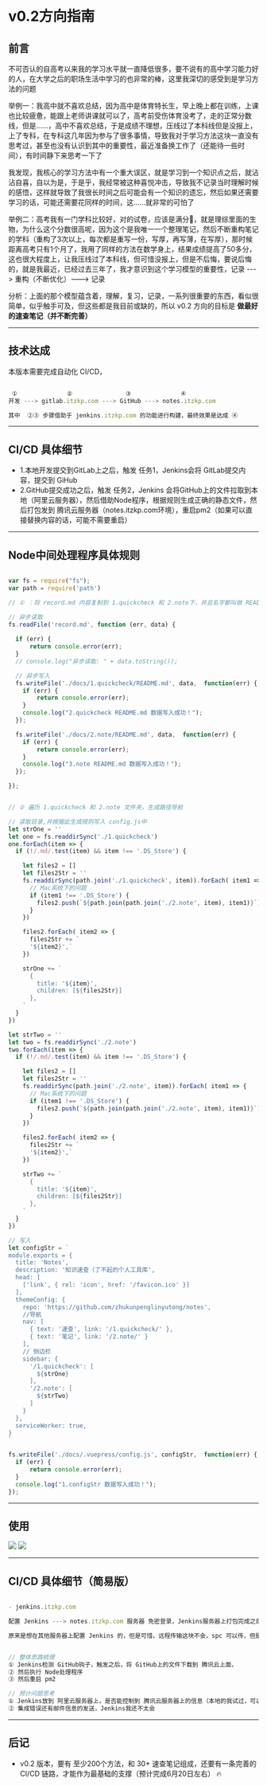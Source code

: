 # v0.2方向指南

## 前言

不可否认的自高考以来我的学习水平就一直降低很多，要不说有的高中学习能力好的人，在大学之后的职场生活中学习的也非常的棒，这里我深切的感受到是学习方法的问题

举例一：我高中就不喜欢总结，因为高中是体育特长生，早上晚上都在训练，上课也比较疲惫，能跟上老师讲课就可以了，高考前受伤体育没考了，走的正常分数线，但是......，高中不喜欢总结，于是成绩不理想，压线过了本科线但是没报上，上了专科，在专科这几年因为参与了很多事情，导致我对于学习方法这块一直没有思考过，甚至也没有认识到其中的重要性，最近准备换工作了（还能待一些时间），有时间静下来思考一下了

我发现，我核心的学习方法中有一个重大误区，就是学习到一个知识点之后，就沾沾自喜，自以为是，于是乎，我经常被这种喜悦冲击，导致我不记录当时理解时候的感悟，这样就导致了我很长时间之后可能会有一个知识的遗忘，然后如果还需要学习的话，可能还需要花同样的时间，这......就非常的可怕了

举例二：高考我有一门学科比较好，对的试卷，应该是满分💯，就是理综里面的生物，为什么这个分数很高呢，因为这个是我唯一一个整理笔记，然后不断重构笔记的学科（重构了3次以上，每次都是重写一份，写厚，再写薄，在写厚），那时候距离高考只有1个月了，我用了同样的方法在数学身上，结果成绩提高了50多分，这也很大程度上，让我压线过了本科线，但可惜没报上，但是不后悔，要说后悔的，就是我最近，已经过去三年了，我才意识到这个学习模型的重要性，记录 ---> 重构（不断优化）---> 记录

分析：上面的那个模型蕴含着，理解，复习，记录，一系列很重要的东西，看似很简单，似乎触手可及，但这些都是我目前或缺的，所以 v0.2 方向的目标是 **做最好的速查笔记（并不断完善）**

---

## 技术达成

本版本需要完成自动化 CI/CD，

```javascript

 ①              ②               ③              ④
开发 ---> gitlab.itzkp.com ---> GitHub ---> notes.itzkp.com

其中  ②③ 步骤借助于 jenkins.itzkp.com 的功能进行构建，最终效果是达成 ④

```

---

## CI/CD 具体细节

- 1.本地开发提交到GitLab上之后，触发 任务1，Jenkins会将 GitLab提交内容，提交到 GiHub
- 2.GitHub提交成功之后，触发 任务2，Jenkins 会将GitHub上的文件拉取到本地（阿里云服务器），然后借助Node程序，根据规则生成正确的静态文件，然后打包发到 腾讯云服务器（notes.itzkp.com环境），重启pm2（如果可以直接替换内容的话，可能不需要重启）

---

## Node中间处理程序具体规则

```javascript

var fs = require("fs");
var path = require('path')

// ① ：将 record.md 内容复制到 1.quickcheck 和 2.note下，并且名字都叫做 README.md

// 异步读取
fs.readFile('record.md', function (err, data) {
  
  if (err) {
      return console.error(err);
  }
  // console.log("异步读取: " + data.toString());

  // 异步写入
  fs.writeFile('./docs/1.quickcheck/README.md', data,  function(err) {
    if (err) {
        return console.error(err);
    }
    console.log("2.quickcheck README.md 数据写入成功！");
  });

  fs.writeFile('./docs/2.note/README.md', data,  function(err) {
    if (err) {
        return console.error(err);
    }
    console.log("3.note README.md 数据写入成功！");
  });

});


// ② 遍历 1.quickcheck 和 2.note 文件夹，生成路径导航

// 读取目录,并根据此生成规则写入 config.js中
let strOne = ''
let one = fs.readdirSync('./1.quickcheck')
one.forEach(item => {
  if (!/.md/.test(item) && item !== '.DS_Store') {

    let files2 = []
    let files2Str = ''
    fs.readdirSync(path.join('./1.quickcheck', item)).forEach( item1 => {
      // Mac系统下的问题
      if (item1 !== '.DS_Store') {
        files2.push(`${path.join(path.join('./2.note', item), item1)}`)
      }
    })

    files2.forEach( item2 => {
      files2Str += `
      '${item2}',`
    })

    strOne += `
      {
        title: '${item}',
        children: [${files2Str}]
      },
    `
  }
})

let strTwo = ''
let two = fs.readdirSync('./2.note')
two.forEach(item => {
  if (!/.md/.test(item) && item !== '.DS_Store') {

    let files2 = []
    let files2Str = ''
    fs.readdirSync(path.join('./2.note', item)).forEach( item1 => {
      // Mac系统下的问题
      if (item1 !== '.DS_Store') {
        files2.push(`${path.join(path.join('./2.note', item), item1)}`)
      }
    })

    files2.forEach( item2 => {
      files2Str += `
      '${item2}',`
    })

    strTwo += `
      {
        title: '${item}',
        children: [${files2Str}]
      },
    `
  }
})

// 写入
let configStr = `
module.exports = {
  title: 'Notes',
  description: '知识速查（了不起的个人工具库',
  head: [
    ['link', { rel: 'icon', href: '/favicon.ico' }]
  ],
  themeConfig: {
    repo: 'https://github.com/zhukunpenglinyutong/notes',
    //导航
    nav: [
      { text: '速查', link: '/1.quickcheck/' },
      { text: '笔记', link: '/2.note/' }
    ],
    // 侧边栏
    sidebar: {
      '/1.quickcheck': [
        ${strOne}
      ],
      '/2.note': [
        ${strTwo}
      ]
    }
  },
  serviceWorker: true,
}
`

fs.writeFile('./docs/.vuepress/config.js', configStr,  function(err) {
  if (err) {
      return console.error(err);
  }
  console.log("1.configStr 数据写入成功！");
});

```

---

## 使用

<img src="https://itzkp-1253302184.cos.ap-beijing.myqcloud.com/notes/2.note/0.%E9%A1%B9%E7%9B%AE%E6%96%B9%E5%90%91%E6%8C%87%E5%8D%97/4.png" />
<img src="https://itzkp-1253302184.cos.ap-beijing.myqcloud.com/notes/2.note/0.%E9%A1%B9%E7%9B%AE%E6%96%B9%E5%90%91%E6%8C%87%E5%8D%97/5.png" />


---

## CI/CD 具体细节（简易版）

```javascript

- jenkins.itzkp.com

配置 Jenkins ---> notes.itzkp.com 服务器 免密登录，Jenkins服务器上打包完成之后，将文件发送到 notes服务器上面

原来是想在其他服务器上配置 Jenkins 的，但是可惜，远程传输这块不会，spc 可以传，但是不能进行覆盖文件夹的操作!!!,所以打算在 notes.itzkp.com  服务器上配置 Jenkins


// 整体思路梳理
① Jenkins检测 GitHub钩子，触发之后，将 GitHub上的文件下载到 腾讯云上面，
② 然后执行 Node处理程序
③ 然后重启 pm2

// 预计问题思考
① Jenkins放到 阿里云服务器上，是否能控制到 腾讯云服务器上的信息（本地的我试过，可以，sh脚本也没问题）
② 集成错误还有邮件信息的发送，Jenkins我还不太会

```

---

## 后记

- v0.2 版本，要有 至少200个方法，和 30+ 速查笔记组成，还要有一条完善的 CI/CD 链路，才能作为最基础的支撑（预计完成6月20日左右） 🔥





